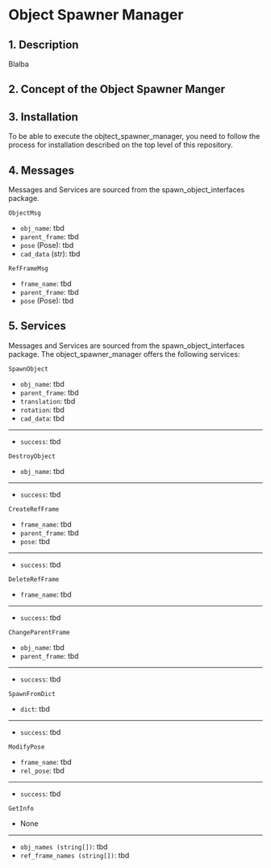 
# Object Spawner Manager

## 1. Description
Blalba

## 2. Concept of the Object Spawner Manger

## 3. Installation 
To be able to execute the objtect_spawner_manager, you need to follow the process for installation described on the top level of this repository. 

## 4. Messages
Messages and Services are sourced from the spawn_object_interfaces package.
```
ObjectMsg
```
* `obj_name`: tbd
* `parent_frame`: tbd
* `pose` (Pose): tbd
* `cad_data` (str): tbd
```
RefFrameMsg
```
* `frame_name`: tbd
* `parent_frame`: tbd
* `pose` (Pose): tbd
## 5. Services
Messages and Services are sourced from the spawn_object_interfaces package.
The object_spawner_manager offers the following services:
```
SpawnObject
```
* `obj_name`: tbd
* `parent_frame`: tbd
* `translation`: tbd
* `rotation`: tbd
* `cad_data`: tbd
------------------------
* `success`: tbd

```
DestroyObject
```
* `obj_name`: tbd
------------------------
* `success`: tbd

```
CreateRefFrame
```
* `frame_name`: tbd
* `parent_frame`: tbd
* `pose`: tbd
------------------------
* `success`: tbd
```
DeleteRefFrame
```
* `frame_name`: tbd
------------------------
* `success`: tbd
```
ChangeParentFrame
```
* `obj_name`: tbd
* `parent_frame`: tbd
------------------------
* `success`: tbd
```
SpawnFromDict
```
* `dict`: tbd
------------------------
* `success`: tbd
```
ModifyPose
```
* `frame_name`: tbd
* `rel_pose`: tbd
------------------------
* `success`: tbd
```
GetInfo
```
* None
------------------------
* `obj_names (string[])`: tbd
* `ref_frame_names (string[])`: tbd